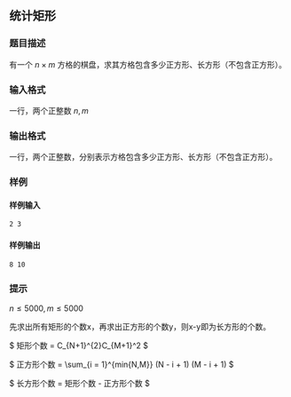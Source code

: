 ## 统计矩形

### 题目描述

有一个 $n \times m$ 方格的棋盘，求其方格包含多少正方形、长方形（不包含正方形）。

### 输入格式

一行，两个正整数 $n,m$

### 输出格式

一行，两个正整数，分别表示方格包含多少正方形、长方形（不包含正方形）。

### 样例

#### 样例输入

```
2 3
```

#### 样例输出

```
8 10
```

### 提示

$n \le 5000,m \le 5000$

先求出所有矩形的个数x，再求出正方形的个数y，则x-y即为长方形的个数。

$ 矩形个数 = C_{N+1}^{2}C_{M+1}^2 $

$ 正方形个数 = \sum_{i = 1}^{min\{N,M\}} (N - i + 1) (M - i + 1) $

$ 长方形个数 = 矩形个数 - 正方形个数 $
